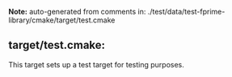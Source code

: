 **Note:** auto-generated from comments in: ./test/data/test-fprime-library/cmake/target/test.cmake

## target/test.cmake:

This target sets up a test target for testing purposes.


